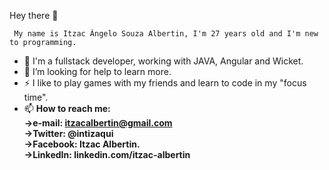 
Hey there 👋

     My name is Itzac Ângelo Souza Albertin, I'm 27 years old and I'm new to programming.

  - 🌱 I'm a fullstack developer, working with JAVA, Angular and Wicket.
  - 🤔 I’m looking for help to learn more.
  - ⚡ I like to play games with my friends and learn to code in my "focus time".
  - 📫 <strong>How to reach me:
           </br>->e-mail: itzacalbertin@gmail.com
           </br>->Twitter: @intizaqui
           </br>->Facebook: Itzac Albertin.
           </br>->LinkedIn: linkedin.com/itzac-albertin
